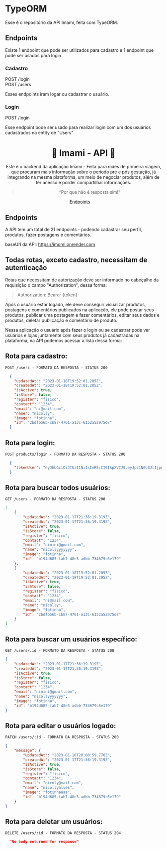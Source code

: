 # TypeORM

Esse é o repositório da API Imami, feita com TypeORM.

## Endpoints

Existe 1 endpoint que pode ser utilizados para cadastro e 1 endpoint que pode ser usados para login.

### Cadastro

POST /login <br/>
POST /users

Esses endpoints iram logar ou cadastrar o usuário.

### Login

POST /login <br/>

Esse endpoint pode ser usado para realizar login com um dos usuários cadastrados na entity de "Users"

<h1 align="center">
  🤰 Imami - API 🤱
</h1>

<p align = "center">
Este é o backend da aplicação Imami - Feita para mães de primeira viagem, que procuram mais informação sobre o periodo pré e pós gestação, já integrando na mesma plataforma, um meio de negociar produtos, além de ter acesso e porder compartilhar informações.

<blockquote align="center">“Por que não é resposta sim!”</blockquote>

<p align="center">
  <a href="#endpoints">Endpoints</a>&nbsp;&nbsp;&nbsp;&nbsp;&nbsp;&nbsp;
</p>

## **Endpoints**

A API tem um total de 21 endpoints - podendo cadastrar seu perfil, produtos, fazer postagens e comentários. <br/>

baseUrl da API: https://imomi.onrender.com

## Todas rotas, exceto cadastro, necessitam de autenticação

Rotas que necessitam de autorização deve ser informado no cabeçalho da requisição o campo "Authorization", dessa forma:

> Authorization: Bearer {token}

Após o usuário estar logado, ele deve conseguir visualizar produtos, postagens e comentários publicados na aplicação, ele pode postar seus produtos, publicar uma postagem e fazer comentários, editar seus dados e produtos, deletar publicação e comentário de produto.

Nessa aplicação o usuário após fazer o login ou se cadastrar pode ver usuários e lojas juntamente com seus produtos já cadastradas na plataforma, na API podemos acessar a lista dessa forma:

##
## Rota para cadastro:

`POST /users - FORMATO DA RESPOSTA - STATUS 200`

```json
  {
    "updatedAt": "2023-01-18T19:52:01.205Z",
    "createdAt": "2023-01-18T19:52:01.205Z",
    "isActive": true,
    "isStore": false,
    "register": "fisico",
    "contact": "1234",
    "email": "ni@mail.com",
    "name": "nicolly",
    "image": "fotinha",
    "id": "2bdfb56b-cb87-4761-a13c-6152a52975d7"
  }
```
## Rota para login:

`POST products/login - FORMATO DA RESPOSTA - STATUS 200`

```json
  {
    "tokenUser": "eyJhbGciOiJIUzI1NiIsInR5cCI6IkpXVCJ9.eyJpc1N0b3JlIjpmYWxzZSwiaXNBY3RpdmUiOnRydWUsImlhdCI6MTY3NDA3MTIwMiwiZXhwIjoxNjc0MTU3NjAyLCJzdWIiOiJiMTk0ZDY4NS1mYWI3LTQ4ZTMtYWRiYi03MzQ2NzljNmUxNzkifQ.QFFAVWcw3Wn9VgOwesax-Ye0-P6JjFb2Z3OeslUUCV8"
  }
```

## Rota para buscar todos usuários:

`GET /users - FORMATO DA RESPOSTA - STATUS 200`

```json
[
	{
		"updatedAt": "2023-01-17T21:36:19.319Z",
		"createdAt": "2023-01-17T21:36:19.319Z",
		"isActive": true,
		"isStore": false,
		"register": "fisico",
		"contact": "1234",
		"email": "ninini@gmail.com",
		"name": "nicollyyyyyyy",
		"image": "fotinha",
		"id": "b194d685-fab7-48e3-adbb-734679c6e179"
	},
	{
		"updatedAt": "2023-01-18T19:52:01.205Z",
		"createdAt": "2023-01-18T19:52:01.205Z",
		"isActive": true,
		"isStore": false,
		"register": "fisico",
		"contact": "1234",
		"email": "ni@mail.com",
		"name": "nicolly",
		"image": "fotinha",
		"id": "2bdfb56b-cb87-4761-a13c-6152a52975d7"
	}
]
```

## Rota para buscar um usuários específico: 

`GET /users/:id - FORMATO DA RESPOSTA - STATUS 200`

```json
{
	"updatedAt": "2023-01-17T21:36:19.319Z",
	"createdAt": "2023-01-17T21:36:19.319Z",
	"isActive": true,
	"isStore": false,
	"register": "fisico",
	"contact": "1234",
	"email": "ninini@gmail.com",
	"name": "nicollyyyyyyy",
	"image": "fotinha",
	"id": "b194d685-fab7-48e3-adbb-734679c6e179"
}
```

## Rota para editar o usuários logado: 

`PATCH /users/:id - FORMATO DA RESPOSTA - STATUS 200`

```json
{
	"message": {
		"updatedAt": "2023-01-18T20:00:59.776Z",
		"createdAt": "2023-01-17T21:36:19.319Z",
		"isActive": true,
		"isStore": false,
		"register": "fisico",
		"contact": "1234",
		"email": "nicoly@mail.com",
		"name": "nicollyalves",
		"image": "fotinhaaaa",
		"id": "b194d685-fab7-48e3-adbb-734679c6e179"
	}
}
```

## Rota para deletar um usuários: 

`DELETE /users/:id - FORMATO DA RESPOSTA - STATUS 204`

```json
  "No body returned for response"

```


